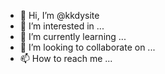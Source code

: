 - 👋 Hi, I’m @kkdysite
- 👀 I’m interested in ...
- 🌱 I’m currently learning ...
- 💞️ I’m looking to collaborate on ...
- 📫 How to reach me ...

<!---
kkdysite/kkdysite is a ✨ special ✨ repository because its `README.md` (this file) appears on your GitHub profile.
You can click the Preview link to take a look at your changes.
--->
